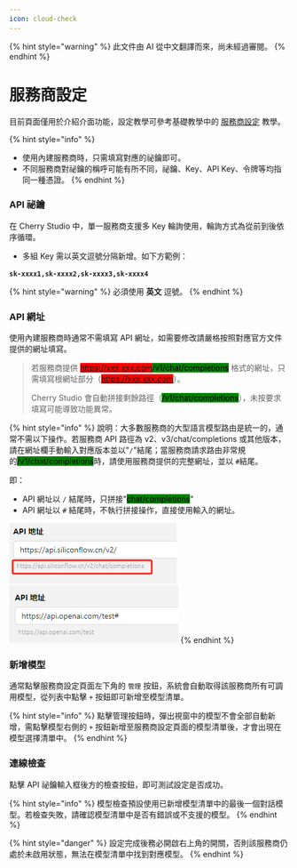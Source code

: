 ```yaml
---
icon: cloud-check
---
```


{% hint style="warning" %}
此文件由 AI 從中文翻譯而來，尚未經過審閱。
{% endhint %}

# 服務商設定

目前頁面僅用於介紹介面功能，設定教學可參考基礎教學中的 [服務商設定](../../../pre-basic/providers/) 教學。

{% hint style="info" %}
* 使用內建服務商時，只需填寫對應的祕鑰即可。
* 不同服務商對祕鑰的稱呼可能有所不同，祕鑰、Key、API Key、令牌等均指同一種憑證。
{% endhint %}

### API 祕鑰

在 Cherry Studio 中，單一服務商支援多 Key 輪詢使用，輪詢方式為從前到後依序循環。

* 多組 Key 需以英文逗號分隔新增。如下方範例：

<pre><code><strong>sk-xxxx1,sk-xxxx2,sk-xxxx3,sk-xxxx4
</strong></code></pre>

{% hint style="warning" %}
必須使用 **英文** 逗號。
{% endhint %}

### API 網址

使用內建服務商時通常不需填寫 API 網址，如需要修改請嚴格按照對應官方文件提供的網址填寫。

> 若服務商提供 <mark style="background-color:red;">https://xxx.xxx.com</mark><mark style="background-color:green;">/v1/chat/completions</mark> 格式的網址，只需填寫根網址部分（<mark style="background-color:red;">https://xxx.xxx.com</mark>）。
>
> Cherry Studio 會自動拼接剩餘路徑（<mark style="background-color:green;">/v1/chat/completions</mark>），未按要求填寫可能導致功能異常。

{% hint style="info" %}
說明：大多數服務商的大型語言模型路由是統一的，通常不需以下操作。若服務商 API 路徑為 v2、v3/chat/completions 或其他版本，請在網址欄手動輸入對應版本並以"`/`"結尾；當服務商請求路由非常規的<mark style="background-color:green;">/v1/chat/completions</mark>時，請使用服務商提供的完整網址，並以 `#`結尾。

即：
* API 網址以 `/` 結尾時，只拼接"<mark style="background-color:green;">chat/completions</mark>"
* API 網址以 `#` 結尾時，不執行拼接操作，直接使用輸入的網址。

![](<../../../.gitbook/assets/image (1) (1) (1) (1) (1) (1).png>)![](<../../../.gitbook/assets/image (15).png>)
{% endhint %}

### 新增模型

通常點擊服務商設定頁面左下角的 `管理` 按鈕，系統會自動取得該服務商所有可調用模型，從列表中點擊 `+` 按鈕即可新增至模型清單。

{% hint style="info" %}
點擊管理按鈕時，彈出視窗中的模型不會全部自動新增，需點擊模型右側的 `+` 按鈕新增至服務商設定頁面的模型清單後，才會出現在模型選擇清單中。
{% endhint %}

### 連線檢查

點擊 API 祕鑰輸入框後方的檢查按鈕，即可測試設定是否成功。

{% hint style="info" %}
模型檢查預設使用已新增模型清單中的最後一個對話模型。若檢查失敗，請確認模型清單中是否有錯誤或不支援的模型。
{% endhint %}

{% hint style="danger" %}
設定完成後務必開啟右上角的開關，否則該服務商仍處於未啟用狀態，無法在模型清單中找到對應模型。
{% endhint %}